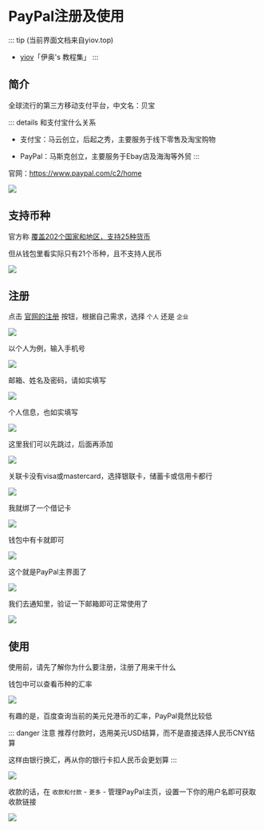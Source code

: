 # PayPal注册及使用

::: tip (当前界面文档来自yiov.top) 
* [yiov](https://yiov.top/)「伊奥's 教程集」
:::

## 简介

全球流行的第三方移动支付平台，中文名：贝宝

::: details 和支付宝什么关系
* 支付宝：马云创立，后起之秀，主要服务于线下零售及淘宝购物

* PayPal：马斯克创立，主要服务于Ebay店及海淘等外贸
:::

官网：https://www.paypal.com/c2/home

![](/paypal/paypal-01.png)


## 支持币种

官方称 [覆盖202个国家和地区，支持25种货币](https://www.paypal.com/webapps/mpp/country-worldwide)

但从钱包里看实际只有21个币种，且不支持人民币

![](/paypal/paypal-02.png)



## 注册

点击 [官网的注册](https://www.paypal.com/c2/webapps/mpp/account-selection) 按钮，根据自己需求，选择 `个人` 还是 `企业`

![](/paypal/paypal-03.png)

以个人为例，输入手机号

![](/paypal/paypal-04.png)

邮箱、姓名及密码，请如实填写

![](/paypal/paypal-05.png)

个人信息，也如实填写

![](/paypal/paypal-06.png)

这里我们可以先跳过，后面再添加

![](/paypal/paypal-07.png)

关联卡没有visa或mastercard，选择银联卡，储蓄卡或信用卡都行

![](/paypal/paypal-08.png)

我就绑了一个借记卡

![](/paypal/paypal-09.png)

钱包中有卡就即可

![](/paypal/paypal-10.png)

这个就是PayPal主界面了

![](/paypal/paypal-11.png)

我们去通知里，验证一下邮箱即可正常使用了

![](/paypal/paypal-12.png)



## 使用

使用前，请先了解你为什么要注册，注册了用来干什么



钱包中可以查看币种的汇率

![](/paypal/paypal-13.png)

有趣的是，百度查询当前的美元兑港币的汇率，PayPal竟然比较低

::: danger 注意
推荐付款时，选用美元USD结算，而不是直接选择人民币CNY结算

这样由银行换汇，再从你的银行卡扣人民币会更划算
:::

![](/paypal/paypal-14.png)

收款的话，在 `收款和付款` - `更多` - 管理PayPal主页，设置一下你的用户名即可获取收款链接

![](/paypal/paypal-15.png)




